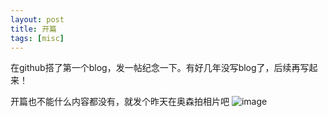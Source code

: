 ```yaml
---
layout: post
title: 开篇
tags: [misc]
---
```


在github搭了第一个blog，发一帖纪念一下。有好几年没写blog了，后续再写起来！

开篇也不能什么内容都没有，就发个昨天在奥森拍相片吧
![image](http://zhouhengmin.github.io/images/1.jpg)

